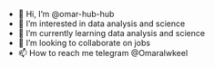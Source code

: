 - 👋 Hi, I’m @omar-hub-hub
- 👀 I’m interested in data analysis and science 
- 🌱 I’m currently learning  data analysis and science 
- 💞️ I’m looking to collaborate on jobs
- 📫 How to reach me telegram @Omaralwkeel

<!---
omar-hub-hub/omar-hub-hub is a ✨ special ✨ repository because its `README.md` (this file) appears on your GitHub profile.
You can click the Preview link to take a look at your changes.
--->
